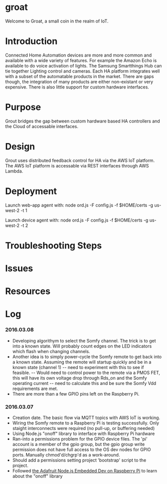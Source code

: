 # groat

Welcome to Groat, a small coin in the realm of IoT.

Introduction
============

Connected Home Automation devices are more and more common and available with a wide variety of features. For example the Amazon Echo is available to do voice activation of lights. The Samsung Smartthings Hub can tie together Lighting control and cameras. Each HA platform integrates well with a subset of the automatable products in the market. There are gaps though, the integration of many products are either non-existant or very expensive. There is also little support for custom hardware interfaces.

Purpose
=======
Grout bridges the gap between custom hardware based HA controllers and the Cloud of accessable interfaces.


Design
======

Grout uses distributed feedback control for HA via the AWS IoT platform. The AWS IoT platform is accessable via REST interfaces through AWS Lambda.


Deployment
==========
Launch web-app agent with:
node ord.js -F config.js -f $HOME/certs -g us-west-2 -t 1

Launch device agent with:
node ord.js -F config.js -f $HOME/certs -g us-west-2 -t 2

Troubleshooting Steps
=====================

Issues
======

Resources
=========

Log
===

### 2016.03.08
 * Developing algorithym to select the Somfy channel. The trick is to get into a known state. Will probably count edges on the LED indicators which flash when changing channels.
 * Another idea is to simply power-cycle the Somfy remote to get back into a known state. Assuming the remote will startup quickly and be in a known state (channel 1) -- need to experiment with this to see if feasible. -- Would need to control power to the remote via a PMOS FET, this will have its own voltage drop through Rds_on and the Somfy operating current -- need to calculate this and be sure the Somfy Vdd requirements are met.
 * There are more than a few GPIO pins left on the Raspberry Pi.
 
### 2016.03.07
 * Creation date. The basic flow via MQTT topics with AWS IoT is working.
 * Wiring the Somfy remote to a Raspberry Pi is testing successfully. Only staight interconnects were required (no pull-up, or buffering needed)
 * Using Node.js "onoff" library to interface with Raspberry Pi hardware
 * Ran-into a permissions problem for the GPIO device files. The 'pi' account is a member of the gpio group, but the gpio group write permission does not have full access to the OS dev nodes for GPIO ports. Manually chmod'd/chgrp'd as a work-around.
 * Should add a permissions setting project 'bootstrap' script to the project.
 * Followed [the Adafruit Node.js Embedded Dev on Raspberry Pi](https://learn.adafruit.com/node-embedded-development/events) to learn about the "onoff" library



